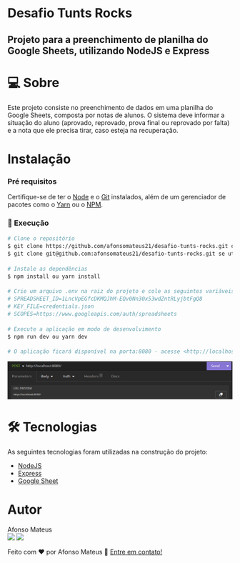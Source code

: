 # Desafio Tunts Rocks
## Projeto para a preenchimento de planilha do Google Sheets, utilizando NodeJS e Express

# 💻 Sobre
Este projeto consiste no preenchimento de dados em uma planilha do Google Sheets, composta por notas de alunos. O sistema deve informar a situação do aluno (aprovado, reprovado, prova final ou reprovado por falta) e a nota que ele precisa tirar, caso esteja na recuperação.


# Instalação
### Pré requisitos
Certifique-se de ter o [Node](https://nodejs.org/en/) e o [Git](https://git-scm.com) instalados, além de um gerenciador
de pacotes como o [Yarn](https://yarnpkg.com/) ou o [NPM](https://www.npmjs.com/).

### 🎨 Execução
```bash
# Clone o repositório
$ git clone https://github.com/afonsomateus21/desafio-tunts-rocks.git ou
$ git clone git@github.com:afonsomateus21/desafio-tunts-rocks.git se utilizar SSH

# Instale as dependências
$ npm install ou yarn install

# Crie um arquivo .env na raiz do projeto e cole as seguintes variáveis
# SPREADSHEET_ID=1LncVpEGfcDKMQJhM-EQv0Nn30x53wdZntRLyjbtFgQ8
# KEY_FILE=credentials.json
# SCOPES=https://www.googleapis.com/auth/spreadsheets 

# Execute a aplicação em modo de desenvolvimento
$ npm run dev ou yarn dev

# O aplicação ficará disponível na porta:8080 - acesse <http://localhost:8080> em algum client, como o Insomnia, Postman etc. Utilizando o método Post, como mostrado a seguir.
```
<img src="./screenshots/insomnia.png" />

# 🛠 Tecnologias
As seguintes tecnologias foram utilizadas na construção do projeto:

- [NodeJS](https://nodejs.org/en)
- [Express](https://expressjs.com/pt-br/)
- [Google Sheet](https://developers.google.com/sheets/api/guides/concepts)

# Autor
Afonso Mateus<br/>
<a href="https://www.linkedin.com/in/afonso-mateus-3a8522118/"><img src="https://img.shields.io/static/v1?label=Linkedin&labelColor=0a66c2&message=Afonso&color=0a66c2&style=flat"/></a>
<img src="https://img.shields.io/static/v1?label=Gmail&labelColor=db4a39&message=afonsomateus.dev@gmail.com&color=db4a39&style=flat"/>


Feito com ❤️ por Afonso Mateus 👋 [Entre em contato!](https://www.linkedin.com/in/afonso-mateus-3a8522118/)